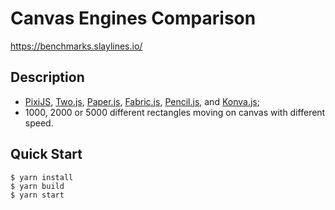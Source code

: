# Canvas Engines Comparison

https://benchmarks.slaylines.io/

## Description

- [PixiJS](https://www.pixijs.com), [Two.js](https://two.js.org/), [Paper.js](http://paperjs.org/), [Fabric.js](http://fabricjs.com/), [Pencil.js](https://pencil.js.org/), and [Konva.js](https://konvajs.org/);
- 1000, 2000 or 5000 different rectangles moving on canvas with different speed.

## Quick Start

```
$ yarn install
$ yarn build
$ yarn start
```
